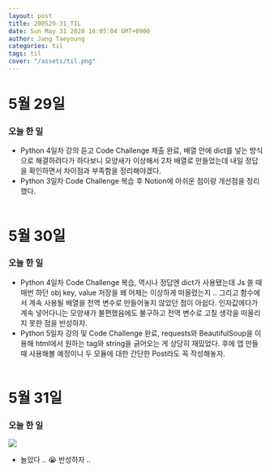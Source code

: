 ```yaml
---
layout: post
title: 200529-31_TIL
date: Sun May 31 2020 16:05:04 GMT+0900
author: Jang Taeyoung
categories: til
tags: til
cover: "/assets/til.png"
---
```


# 5월 29일

### 오늘 한 일

* Python 4일차 강의 듣고 Code Challenge 제출 완료, 배열 안에 dict를 넣는 방식으로 해결하려다가 하다보니 모양새가 이상해서 2차 배열로 만들었는데 내일 정답을 확인하면서 차이점과 부족함을 정리해야겠다.
* Python 3일차 Code Challenge 복습 후 Notion에 아쉬운 점이랑 개선점을 정리했다.
<br /><br />

# 5월 30일

### 오늘 한 일

* Python 4일차 Code Challenge 복습, 역시나 정답엔 dict가 사용됐는데 Js 쓸 때 매번 하던 obj key, value 저장을 왜 어제는 이상하게 떠올렸는지 .. 그리고 함수에서 계속 사용될 배열을 전역 변수로 만들어놓지 않았던 점이 아쉽다. 인자값에다가 계속 넣어다니는 모양새가 불편했음에도 불구하고 전역 변수로 고칠 생각을 떠올리지 못한 점을 반성하자.
* Python 5일차 강의 및 Code Challenge 완료, requests와 BeautifulSoup을 이용해 html에서 원하는 tag와 string을 긁어오는 게 상당히 재밌었다. 후에 앱 만들 때 사용해볼 예정이니 두 모듈에 대한 간단한 Post라도 꼭 작성해놓자.
<br /><br />

# 5월 31일

### 오늘 한 일

<img src="https://drive.google.com/uc?export=download&id=15iFsQsbsVt3-hFF9uo30ggVW7Pg7zNe1">

* 놀았다 .. 😭 반성하자 ..
<br /><br />